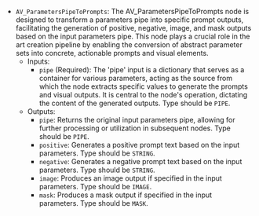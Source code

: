 - `AV_ParametersPipeToPrompts`: The AV_ParametersPipeToPrompts node is designed to transform a parameters pipe into specific prompt outputs, facilitating the generation of positive, negative, image, and mask outputs based on the input parameters pipe. This node plays a crucial role in the art creation pipeline by enabling the conversion of abstract parameter sets into concrete, actionable prompts and visual elements.
    - Inputs:
        - `pipe` (Required): The 'pipe' input is a dictionary that serves as a container for various parameters, acting as the source from which the node extracts specific values to generate the prompts and visual outputs. It is central to the node's operation, dictating the content of the generated outputs. Type should be `PIPE`.
    - Outputs:
        - `pipe`: Returns the original input parameters pipe, allowing for further processing or utilization in subsequent nodes. Type should be `PIPE`.
        - `positive`: Generates a positive prompt text based on the input parameters. Type should be `STRING`.
        - `negative`: Generates a negative prompt text based on the input parameters. Type should be `STRING`.
        - `image`: Produces an image output if specified in the input parameters. Type should be `IMAGE`.
        - `mask`: Produces a mask output if specified in the input parameters. Type should be `MASK`.
